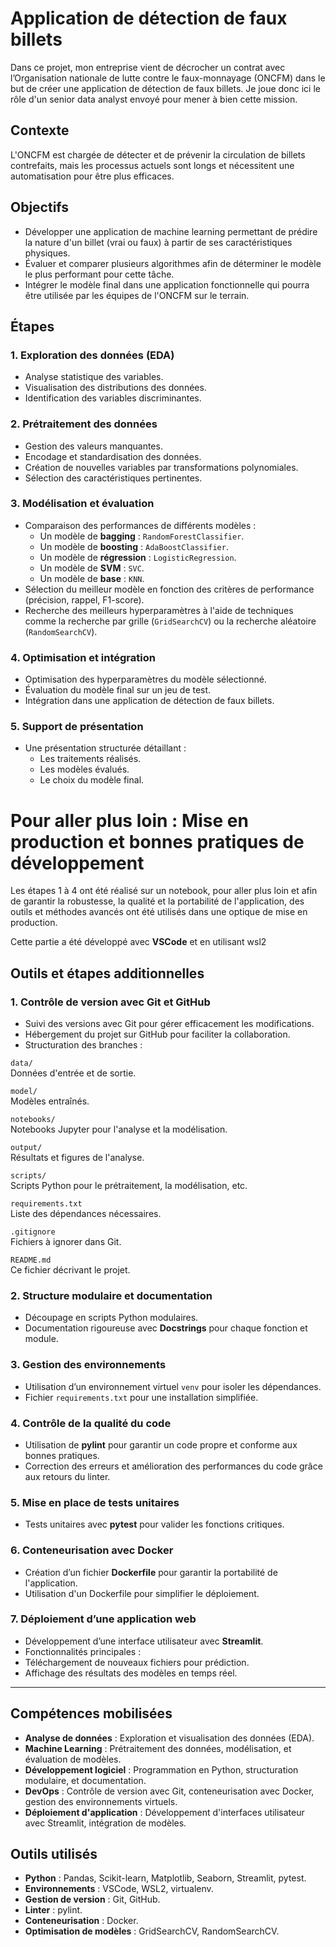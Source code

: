 # Application de détection de faux billets

Dans ce projet, mon entreprise vient de décrocher un contrat avec l’Organisation nationale de lutte contre le faux-monnayage (ONCFM) dans le but de créer une application de détection de faux billets.
Je joue donc ici le rôle d'un senior data analyst envoyé pour mener à bien cette mission.

## Contexte

L'ONCFM est chargée de détecter et de prévenir la circulation de billets contrefaits, mais les processus actuels sont longs et nécessitent une automatisation pour être plus efficaces.

## Objectifs

- Développer une application de machine learning permettant de prédire la nature d'un billet (vrai ou faux) à partir de ses caractéristiques physiques.
- Évaluer et comparer plusieurs algorithmes afin de déterminer le modèle le plus performant pour cette tâche.
- Intégrer le modèle final dans une application fonctionnelle qui pourra être utilisée par les équipes de l'ONCFM sur le terrain.

## Étapes

### 1. Exploration des données (EDA)
- Analyse statistique des variables.
- Visualisation des distributions des données.
- Identification des variables discriminantes.

### 2. Prétraitement des données
- Gestion des valeurs manquantes.
- Encodage et standardisation des données.
- Création de nouvelles variables par transformations polynomiales.
- Sélection des caractéristiques pertinentes.

### 3. Modélisation et évaluation
- Comparaison des performances de différents modèles :
  - Un modèle de **bagging** : `RandomForestClassifier`.
  - Un modèle de **boosting** : `AdaBoostClassifier`.
  - Un modèle de **régression** : `LogisticRegression`.
  - Un modèle de **SVM** : `SVC`.
  - Un modèle de **base** : `KNN`.
- Sélection du meilleur modèle en fonction des critères de performance (précision, rappel, F1-score).
- Recherche des meilleurs hyperparamètres à l'aide de techniques comme la recherche par grille (`GridSearchCV`) ou la recherche aléatoire (`RandomSearchCV`).

### 4. Optimisation et intégration
- Optimisation des hyperparamètres du modèle sélectionné.
- Évaluation du modèle final sur un jeu de test.
- Intégration dans une application de détection de faux billets.

### 5. Support de présentation
- Une présentation structurée détaillant :
  - Les traitements réalisés.
  - Les modèles évalués.
  - Le choix du modèle final.

# Pour aller plus loin : Mise en production et bonnes pratiques de développement

Les étapes 1 à 4 ont été réalisé sur un notebook, pour aller plus loin et afin de garantir la robustesse, la qualité et la portabilité de l'application, des outils et méthodes avancés ont été utilisés dans une optique de mise en production.

Cette partie a été développé avec **VSCode** et en utilisant wsl2



## Outils et étapes additionnelles

### 1. Contrôle de version avec Git et GitHub
- Suivi des versions avec Git pour gérer efficacement les modifications.
- Hébergement du projet sur GitHub pour faciliter la collaboration.
- Structuration des branches :

 `data/`  
  Données d'entrée et de sortie.  

 `model/`  
  Modèles entraînés.  

 `notebooks/`  
  Notebooks Jupyter pour l'analyse et la modélisation.  

 `output/`  
  Résultats et figures de l'analyse.  

 `scripts/`  
  Scripts Python pour le prétraitement, la modélisation, etc.  

 `requirements.txt`  
  Liste des dépendances nécessaires.  

 `.gitignore`  
  Fichiers à ignorer dans Git.  

 `README.md`  
  Ce fichier décrivant le projet.  


### 2. Structure modulaire et documentation
- Découpage en scripts Python modulaires.
- Documentation rigoureuse avec **Docstrings** pour chaque fonction et module.

### 3. Gestion des environnements
- Utilisation d’un environnement virtuel `venv` pour isoler les dépendances.
- Fichier `requirements.txt` pour une installation simplifiée.

### 4. Contrôle de la qualité du code
- Utilisation de **pylint** pour garantir un code propre et conforme aux bonnes pratiques.
- Correction des erreurs et amélioration des performances du code grâce aux retours du linter.

### 5. Mise en place de tests unitaires
- Tests unitaires avec **pytest** pour valider les fonctions critiques.

### 6. Conteneurisation avec Docker
- Création d’un fichier **Dockerfile** pour garantir la portabilité de l'application.
- Utilisation d'un Dockerfile pour simplifier le déploiement.

### 7. Déploiement d’une application web
- Développement d’une interface utilisateur avec **Streamlit**.
- Fonctionnalités principales :
- Téléchargement de nouveaux fichiers pour prédiction.
- Affichage des résultats des modèles en temps réel.
---

## Compétences mobilisées
- **Analyse de données** : Exploration et visualisation des données (EDA).
- **Machine Learning** : Prétraitement des données, modélisation, et évaluation de modèles.
- **Développement logiciel** : Programmation en Python, structuration modulaire, et documentation.
- **DevOps** : Contrôle de version avec Git, conteneurisation avec Docker, gestion des environnements virtuels.
- **Déploiement d'application** : Développement d'interfaces utilisateur avec Streamlit, intégration de modèles.

## Outils utilisés
- **Python** : Pandas, Scikit-learn, Matplotlib, Seaborn, Streamlit, pytest.
- **Environnements** : VSCode, WSL2, virtualenv.
- **Gestion de version** : Git, GitHub.
- **Linter** : pylint.
- **Conteneurisation** : Docker.
- **Optimisation de modèles** : GridSearchCV, RandomSearchCV.
